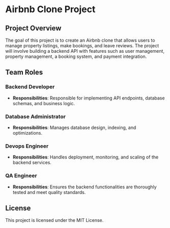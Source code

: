 # Airbnb Clone Project

## Project Overview
The goal of this project is to create an Airbnb clone that allows users to manage property listings, make bookings, and leave reviews. The project will involve building a backend API with features such as user management, property management, a booking system, and payment integration.

## Team Roles

### Backend Developer
- **Responsibilities**: Responsible for implementing API endpoints, database schemas, and business logic. 

### Database Administrator
- **Responsibilities**: Manages database design, indexing, and optimizations.

### Devops Engineer 
- **Responsibilities**: Handles deployment, monitoring, and scaling of the backend services.

### QA Engineer
- **Responsibilities**: Ensures the backend functionalities are thoroughly tested and meet quality standards.

## License
This project is licensed under the MIT License.

